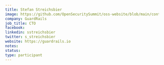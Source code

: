 ```yaml
---
title: Stefan Streichsbier
image: https://github.com/OpenSecuritySummit/oss-website/blob/main/content/participant/images/Stefan%20Streichsbier.jpeg?raw=true
company: GuardRails
job_title: CTO
facebook:
linkedin: sstreichsbier
twitter: s_streichsbier
website: https://guardrails.io
notes:
status: 
type: participant
---
```

